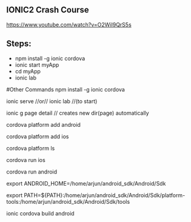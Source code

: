 
## IONIC2 Crash Course
https://www.youtube.com/watch?v=O2WiI9QrS5s
## Steps:
<ul>
<li> npm install -g ionic cordova</li>
<li> ionic start myApp</li>
<li>cd myApp</li>
<li>ionic lab</li>
</ul>

#Other Commands
npm install -g ionic cordova

ionic serve //or// ionic lab //(to start)

ionic g page detail // creates new dir(page) automatically

cordova platform add android

cordova platform add ios

cordova platform ls

cordova run ios

cordova run android

export ANDROID_HOME=/home/arjun/android_sdk/Android/Sdk

export PATH=${PATH}:/home/arjun/android_sdk/Android/Sdk/platform-tools:/home/arjun/android_sdk/Android/Sdk/tools

ionic cordova build android
